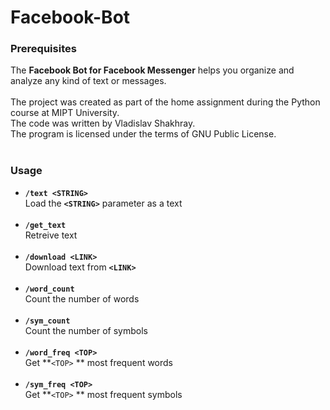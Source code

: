 # Facebook-Bot

### Prerequisites
The **Facebook Bot for Facebook Messenger** helps you organize and analyze any kind of text or messages.<br>
<br>The project was created as part of the home assignment during the Python course at MIPT University.
<br> The code was written by Vladislav Shakhray.<br>The program is licensed under the terms of GNU Public License.
<br><br>
### Usage
* **```/text <STRING>```**  <br>             Load the **```<STRING>```** parameter as a text 
<br><br>
* **```/get_text```**<br>Retreive text<br><br>
* **```/download <LINK>```**<br>Download text from **```<LINK>```**<br><br>
* **```/word_count```**<br>Count the number of words<br><br>
* **```/sym_count```**<br>Count the number of symbols<br><br>
* **```/word_freq <TOP>```**<br>Get **```<TOP>``` ** most frequent words<br><br>
* **```/sym_freq <TOP>```**<br>Get **```<TOP>``` ** most frequent symbols<br><br>
